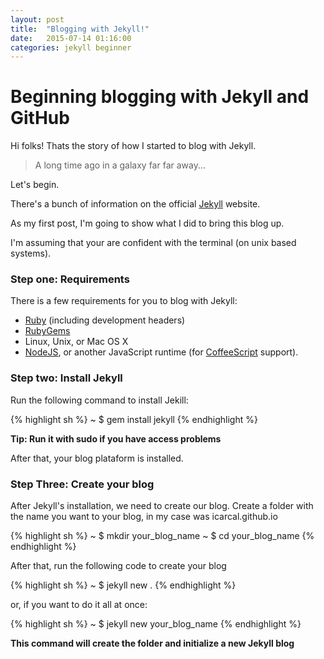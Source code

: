```yaml
---
layout: post
title:  "Blogging with Jekyll!"
date:   2015-07-14 01:16:00
categories: jekyll beginner
---
```


# Beginning blogging with Jekyll and GitHub

Hi folks!
Thats the story of how I started to blog with Jekyll.

> A long time ago in a galaxy far far away...

Let's begin.

There's a bunch of information on the official [Jekyll] website.

As my first post, I'm going to show what I did to bring this blog up.

I'm assuming that your are confident with the terminal (on unix based systems).

### Step one: Requirements

There is a few requirements for you to blog with Jekyll:
 - [Ruby] (including development headers)
 - [RubyGems]
 - Linux, Unix, or Mac OS X
 - [NodeJS], or another JavaScript runtime (for [CoffeeScript] support).

### Step two: Install Jekyll

Run the following command to install Jekill:

{% highlight sh %}
~ $ gem install jekyll
{% endhighlight %}

**Tip: Run it with sudo if you have access problems**

After that, your blog plataform is installed.

### Step Three: Create your blog

After Jekyll's installation, we need to create our blog.
Create a folder with the name you want to your blog, in my case was icarcal.github.io

{% highlight sh %}
~ $ mkdir your_blog_name
~ $ cd your_blog_name
{% endhighlight %}

After that, run the following code to create your blog

{% highlight sh %}
~ $ jekyll new .
{% endhighlight %}

or, if you want to do it all at once:


{% highlight sh %}
~ $ jekyll new your_blog_name
{% endhighlight %}

**This command will create the folder and initialize a new Jekyll blog**




[Jekyll]: http://jekyllrb.com/
[Ruby]: https://www.ruby-lang.org/en/downloads/
[Rubygems]: https://rubygems.org/pages/download
[NodeJS]: https://nodejs.org/
[CoffeeScript]: http://coffeescript.org/